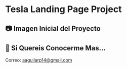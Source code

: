 # Tesla Landing Page Project

## 📷 Imagen Inicial del Proyecto


## 👀 Si Quereis Conocerme Mas...

Correo: aaguilarp14@gmail.com

